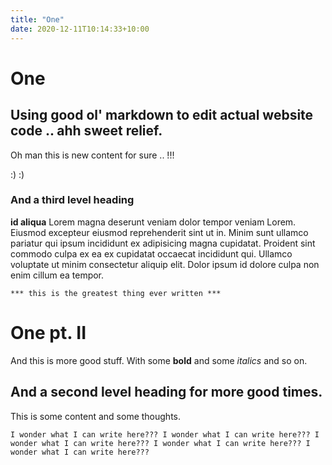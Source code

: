 ```yaml
---
title: "One"
date: 2020-12-11T10:14:33+10:00
---
```


# One

## Using good ol' markdown to edit actual website code .. ahh sweet relief.

Oh man this is new content for sure .. !!!

:) :)

### And a third level heading


 **id aliqua** Lorem magna deserunt veniam dolor tempor veniam Lorem. Eiusmod excepteur eiusmod reprehenderit sint ut in. Minim sunt ullamco pariatur qui ipsum incididunt ex adipisicing magna cupidatat. Proident sint commodo culpa ex ea ex cupidatat occaecat incididunt qui. Ullamco voluptate ut minim consectetur aliquip elit. Dolor ipsum id dolore culpa non enim cillum ea tempor.


```
*** this is the greatest thing ever written ***
```

# One pt. II

And this is more good stuff. With some **bold** and some _italics_ and so on.

## And a second level heading for more good times.

This is some content and some thoughts.



```
I wonder what I can write here??? I wonder what I can write here??? I wonder what I can write here??? I wonder what I can write here??? I wonder what I can write here???
```
